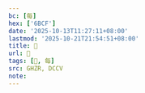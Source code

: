```yaml
---
bc: [每]
hex: ['6BCF']
date: '2025-10-13T11:27:11+08:00'
lastmod: '2025-10-21T21:54:51+08:00'
title: 󰖄
url: 󰖄
tags: [𡴋, 每]
src: GHZR, DCCV
note:
---
```


